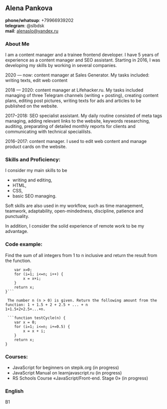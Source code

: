 ## Alena Pankova 
**phone/whatsup**: +79966939202  
**telegram**: @slbdsk  
**mail**: alenaslo@yandex.ru

### About Me
I am a content manager and a trainee frontend developer. I have 5 years of experience as a content manager and SEO assistant. Starting in 2016, I was developing my skills by working in several companies.

2020 — now: content manager at Sales Generator. My tasks included: writing texts, edit web content 

2018 — 2020: content manager at Lifehacker.ru. My tasks included managing of three Telegram channels (writing + posting), creating content plans, editing post pictures, writing texts for ads and articles to be published on the website.

2017–2018: SEO specialist assistant. My daily routine consisted of meta tags managing, adding relevant links to the website, keywords researching, auditing, preparating of detailed monthly reports for clients and communicating with technical specialilsts.

2016–2017: content manager. I used to edit web content and manage product cards on the website.

### Skills and Proficiency:

I consider my main skills to be 
* writing and editing, 
* HTML,
* CSS, 
* basic SEO managing. 

Soft skills are also used in my workflow, such as time management, teamwork, adaptability, open-mindedness, discipline, patience and punctuality.

In addition, I consider the solid experience of remote work to be my advantage.

### Code example:

Find the sum of all integers from 1 to n inclusive and return the result from the function.

```function testCycle(n) {
    var x=0;
    for (i=1; i<=n; i++) {
        x = x+i;
    }
    return x;
}```

 The number n (n > 0) is given. Return the following amount from the function: 1 + 1.5 + 2 + 2.5 + ... + n
1+1.5+2+2.5+...+n. 

 ```function testCycle(n) {
    var x = 0;
    for (i=1; i<=n; i+=0.5) {
        x = x + i;
    }
    return x;
}
 ```

### Courses:
* JavaScript for beginners on stepik.org (in progress)
* JavaScript Manual on learnjavascript.ru (in progress)
* RS Schools Course «JavaScript/Front-end. Stage 0» (in progress)

### English

B1

